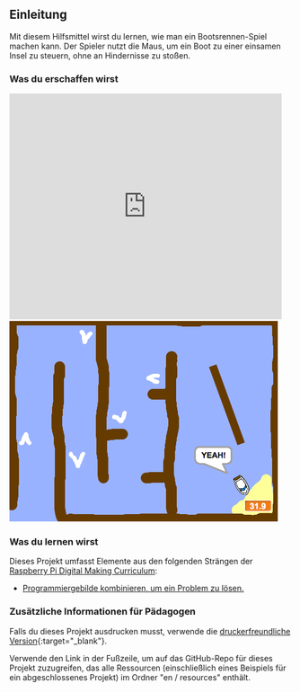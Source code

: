 ## Einleitung

Mit diesem Hilfsmittel wirst du lernen, wie man ein Bootsrennen-Spiel machen kann. Der Spieler nutzt die Maus, um ein Boot zu einer einsamen Insel zu steuern, ohne an Hindernisse zu stoßen.

### Was du erschaffen wirst

<div class="scratch-preview">
  <iframe allowtransparency="true" width="485" height="402" src="https://scratch.mit.edu/projects/embed/63957956/?autostart=false" frameborder="0"></iframe>
  <img src="images/boat-final.png">
</div>

### Was du lernen wirst

Dieses Projekt umfasst Elemente aus den folgenden Strängen der [Raspberry Pi Digital Making Curriculum](http://rpf.io/curriculum):

+ [Programmiergebilde kombinieren, um ein Problem zu lösen.](https://www.raspberrypi.org/curriculum/programming/builder)

### Zusätzliche Informationen für Pädagogen

Falls du dieses Projekt ausdrucken musst, verwende die [druckerfreundliche Version](https://projects.raspberrypi.org/en/projects/boat-race/print){:target="_blank"}.

Verwende den Link in der Fußzeile, um auf das GitHub-Repo für dieses Projekt zuzugreifen, das alle Ressourcen (einschließlich eines Beispiels für ein abgeschlossenes Projekt) im Ordner "en / resources" enthält.